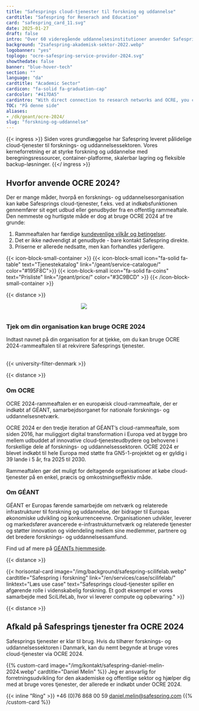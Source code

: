 ```yaml
---
title: "Safesprings cloud-tjenester til forskning og uddannelse"
cardtitle: "Safespring for Reserach and Education"
card: "safespring_card_11.svg"
date: 2025-01-27
draft: false
intro: "Over 60 videregående uddannelsesinstitutioner anvender Safesprings tjenester gennem Sunet, Sikt, DeiC eller direkte via GÉANT OCRE-rammeaftalen."
background: "2safespring-akademisk-sektor-2022.webp"
logobanner: "yes"
toplogo: "ocre-safespring-service-providor-2024.svg"
showthedate: false
banner: "blue-hover-tech"
section: ""
language: "da"
cardtitle: "Academic Sector"
cardicon: "fa-solid fa-graduation-cap"
cardcolor: "#417DA5"
cardintro: "With direct connection to research networks and OCRE, you can get started quickly."
TOC: "På denne side"
aliases:
- /dk/geant/ocre-2024/
slug: "forskning-og-uddannelse"
---
```


{{< ingress >}}
Siden vores grundlæggelse har Safespring leveret pålidelige cloud-tjenester til forsknings- og uddannelsessektoren. Vores kerneforretning er at styrke forskning og uddannelse med beregningsressourcer, container-platforme, skalerbar lagring og fleksible backup-løsninger.
{{</ ingress >}}

## Hvorfor anvende OCRE 2024?

Der er mange måder, hvorpå en forsknings- og uddannelsesorganisation kan købe Safesprings cloud-tjenester, f.eks. ved at indkøbsfunktionen gennemfører sit eget udbud eller genudbyder fra en offentlig rammeaftale. Den nemmeste og hurtigste måde er dog at bruge OCRE 2024 af tre grunde:

1. Rammeaftalen har færdige [kundevenlige vilkår og betingelser](https://about.geant.org/wp-content/uploads/2025/01/Volume3-GEANT-Terms-and-Conditions-for-IT-Contracts-2025final-1.pdf).
2. Det er ikke nødvendigt at genudbyde - bare kontakt Safespring direkte.
3. Priserne er allerede nedsatte, men kan forhandles yderligere.

{{< icon-block-small-container >}}
{{< icon-block-small icon="fa-solid fa-table" text="Tjenestekatalog" link="/geant/service-catalogue/" color="#195F8C">}}
{{< icon-block-small icon="fa-solid fa-coins" text="Prisliste" link="/geant/price/" color="#3C9BCD" >}}
{{< /icon-block-small-container >}}

{{< distance >}}

<div class="safespring-horisontal-card-container bg-white shadow-1 safespring-horisontal-card-row">
    <div class="safespring-horisontal-card-col safespring-horisontal-card-image" style="background-image: url(/img/card/ocre-background-blue.svg); display: flex;justify-content: center; align-items: center;" alt="">
        <img src="/img/card/ocre-logo-white.svg" style="max-width: 80%; min-width: 20%; min-height: 30px;">
    </div>
<div class="safespring-horisontal-card-col safespring-horisontal-card-content">
    <h3>Tjek om din organisation kan bruge OCRE 2024</h3>
    <p>Indtast navnet på din organisation for at tjekke, om du kan bruge OCRE 2024-rammeaftalen til at rekvirere Safesprings tjenester.</p>
    <br>
    {{< university-filter-denmark >}}
    <br>
</div>
</div>

{{< distance >}}

### Om OCRE

OCRE 2024-rammeaftalen er en europæisk cloud-rammeaftale, der er indkøbt af GÉANT, samarbejdsorganet for nationale forsknings- og uddannelsesnetværk.

OCRE 2024 er den tredje iteration af GÉANT’s cloud-rammeaftale, som siden 2016, har muliggjort digital transformation i Europa ved at bygge bro mellem udbuddet af innovative cloud-tjenesteudbydere og behovene i forskellige dele af forsknings- og uddannelsessektoren. OCRE 2024 er blevet indkøbt til hele Europa med støtte fra GN5-1-projektet og er gyldig i 39 lande i 5 år, fra 2025 til 2030.

Rammeaftalen gør det muligt for deltagende organisationer at købe cloud-tjenester på en enkel, præcis og omkostningseffektiv måde.

### Om GÉANT

GÉANT er Europas førende samarbejde om netværk og relaterede infrastrukturer til forskning og uddannelse, der bidrager til Europas økonomiske udvikling og konkurrenceevne. Organisationen udvikler, leverer og markedsfører avancerede e-infrastrukturnetværk og relaterede tjenester og støtter innovation og videndeling mellem sine medlemmer, partnere og det bredere forsknings- og uddannelsessamfund.

Find ud af mere på [GÉANTs hjemmeside](https://geant.org/).

{{< distance >}}

{{< horisontal-card image="/img/background/safespring-scilifelab.webp" cardtitle="Safespring i forskning" link="/en/services/case/scilifelab/" linktext="Læs use case" text="Safesprings cloud-tjenester spiller en afgørende rolle i videnskabelig forskning. Et godt eksempel er vores samarbejde med SciLifeLab, hvor vi leverer compute og opbevaring." >}}

{{< distance >}}

## Afkald på Safesprings tjenester fra OCRE 2024

Safesprings tjenester er klar til brug. Hvis du tilhører forsknings- og uddannelsessektoren i Danmark, kan du nemt begynde at bruge vores cloud-tjenester via OCRE 2024.

{{% custom-card image="/img/kontakt/safespring-daniel-melin-2024.webp" cardtitle="Daniel Melin" %}}
Jeg er ansvarlig for forretningsudvikling for den akademiske og offentlige sektor og hjælper dig med at bruge vores tjenester, der allerede er indkøbt under OCRE 2024.

{{< inline "Ring" >}} +46 (0)76 868 00 59
[daniel.melin@safespring.com](mailto:daniel.melin@safespring.com)
{{% /custom-card %}}
